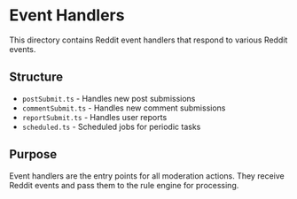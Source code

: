 # Event Handlers

This directory contains Reddit event handlers that respond to various Reddit events.

## Structure

- `postSubmit.ts` - Handles new post submissions
- `commentSubmit.ts` - Handles new comment submissions
- `reportSubmit.ts` - Handles user reports
- `scheduled.ts` - Scheduled jobs for periodic tasks

## Purpose

Event handlers are the entry points for all moderation actions. They receive Reddit events and pass them to the rule engine for processing.
